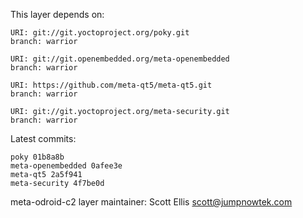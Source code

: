This layer depends on:

    URI: git://git.yoctoproject.org/poky.git
    branch: warrior

    URI: git://git.openembedded.org/meta-openembedded
    branch: warrior

    URI: https://github.com/meta-qt5/meta-qt5.git
    branch: warrior

    URI: git://git.yoctoproject.org/meta-security.git
    branch: warrior 

Latest commits:

    poky 01b8a8b
    meta-openembedded 0afee3e
    meta-qt5 2a5f941
    meta-security 4f7be0d

meta-odroid-c2 layer maintainer: Scott Ellis <scott@jumpnowtek.com>
